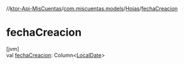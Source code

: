 //[ktor-Api-MisCuentas](../../../index.md)/[com.miscuentas.models](../index.md)/[Hojas](index.md)/[fechaCreacion](fecha-creacion.md)

# fechaCreacion

[jvm]\
val [fechaCreacion](fecha-creacion.md): Column&lt;[LocalDate](https://docs.oracle.com/javase/8/docs/api/java/time/LocalDate.html)&gt;
